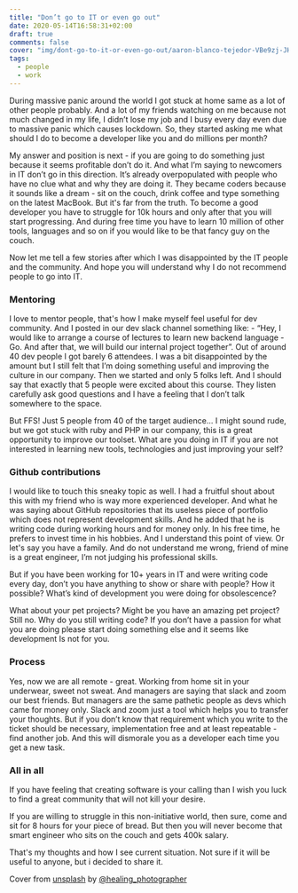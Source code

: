 ```yaml
---
title: "Don’t go to IT or even go out"
date: 2020-05-14T16:58:31+02:00
draft: true
comments: false
cover: "img/dont-go-to-it-or-even-go-out/aaron-blanco-tejedor-VBe9zj-JHBs-unsplash.jpg"
tags:
  - people
  - work
---
```


During massive panic around the world I got stuck at home same as a lot of other people probably. And a lot of my friends watching on me because not much changed in my life, I didn’t lose my job and I busy every day even due to massive panic which causes lockdown. So, they started asking me what should I do to become a developer like you and do millions per month? 

My answer and position is next - if you are going to do something just because it seems profitable don’t do it. And what I’m saying to newcomers in IT don’t go in this direction. It’s already overpopulated with people who have no clue what and why they are doing it. They became coders because it sounds like a dream - sit on the couch, drink coffee and type something on the latest MacBook. But it's far from the truth. To become a good developer you have to struggle for 10k hours and only after that you will start progressing. And during free time you have to learn 10 million of other tools, languages and so on if you would like to be that fancy guy on the couch. 

Now let me tell a few stories after which I was disappointed by the IT people and the community. And hope you will understand why I do not recommend people to go into IT.

### Mentoring

I love to mentor people, that's how I make myself feel useful for dev community. And I posted in our dev slack channel something like: - “Hey, I would like to arrange a course of lectures to learn new backend language - Go. And after that, we will build our internal project together”. Out of around 40 dev people I got barely 6 attendees. I was a bit disappointed by the amount but I still felt that I’m doing something useful and improving the culture in our company. Then we started and only 5 folks left. And I should say that exactly that 5 people were excited about this course. They listen carefully ask good questions and I have a feeling that I don’t talk somewhere to the space. 

But FFS! Just 5 people from 40 of the target audience... I might sound rude, but we got stuck with ruby and PHP in our company, this is a great opportunity to improve our toolset. What are you doing in IT if you are not interested in learning new tools, technologies and just improving your self?

### Github contributions 

I would like to touch this sneaky topic as well. I had a fruitful shout about this with my friend who is way more experienced developer. And what he was saying about GitHub repositories that its useless piece of portfolio which does not represent development skills. And he added that he is writing code during working hours and for money only. In his free time, he prefers to invest time in his hobbies. And I understand this point of view. Or let's say you have a family. And do not understand me wrong, friend of mine is a great engineer, I’m not judging his professional skills.

But if you have been working for 10+ years in IT and were writing code every day, don’t you have anything to show or share with people? How it possible? What’s kind of development you were doing for obsolescence?

What about your pet projects? Might be you have an amazing pet project? Still no. Why do you still writing code? If you don’t have a passion for what you are doing please start doing something else and it seems like development Is not for you. 

### Process

Yes, now we are all remote - great. Working from home sit in your underwear, sweet not sweat. And managers are saying that slack and zoom our best friends. But managers are the same pathetic people as devs which came for money only. Slack and zoom just a tool which helps you to transfer your thoughts. But if you don’t know that requirement which you write to the ticket should be necessary, implementation free and at least repeatable - find another job. And this will dismorale you as a developer each time you get a new task.

### All in all

If you have feeling that creating software is your calling than I wish you luck to find a great community that will not kill your desire. 

If you are willing to struggle in this non-initiative world, then sure, come and sit for 8 hours for your piece of bread. But then you will never become that smart engineer who sits on the couch and gets 400k salary.

That's my thoughts and how I see current situation. Not sure if it will be useful to anyone, but i decided to share it.

Cover from [unsplash](https://unsplash.com) by [@healing_photographer](https://unsplash.com/@healing_photographer)

